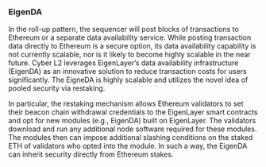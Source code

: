 ### **EigenDA**

In the roll-up pattern, the sequencer will post blocks of transactions to Ethereum or a separate data availability service. While posting transaction data directly to Ethereum is a secure option, its data availability capability is not currently scalable, nor is it likely to become highly scalable in the near future. Cyber L2 leverages EigenLayer’s data availability infrastructure (EigenDA) as an innovative solution to reduce transaction costs for users significantly. The EigneDA is highly scalable and utilizes the novel idea of pooled security via restaking.

In particular, the restaking mechanism allows Ethereum validators to set their beacon chain withdrawal credentials to the EigenLayer smart contracts and opt for new modules (e.g., EigenDA) built on EigenLayer. The validators download and run any additional node software required for these modules. The modules then can impose additional slashing conditions on the staked ETH of validators who opted into the module. In such a way, the EigenDA can inherit security directly from Ethereum stakes.
